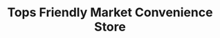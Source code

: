 ---
title: "Tops Friendly Market Convenience Store"
url: /cazenovia/tops-friendly-market-convenience-store/
shop: convenience
---